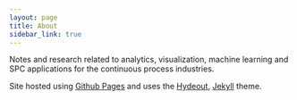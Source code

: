 ```yaml
---
layout: page
title: About
sidebar_link: true
---
```


Notes and research related to analytics, visualization, machine learning and
SPC applications for the continuous process industries.

Site hosted using [Github Pages](https://pages.github.com/) and uses the
[Hydeout](https://github.com/fongandrew/hydeout), [Jekyll](https://jekyllrb.com/)
theme.
